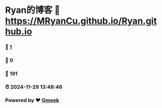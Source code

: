 # Ryan的博客 :link: https://MRyanCu.github.io/Ryan.github.io 
### :page_facing_up: [1](https://MRyanCu.github.io/Ryan.github.io/tag.html) 
### :speech_balloon: 0 
### :hibiscus: 191 
### :alarm_clock: 2024-11-29 13:48:46 
### Powered by :heart: [Gmeek](https://github.com/Meekdai/Gmeek)
